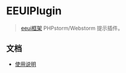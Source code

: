 # EEUIPlugin

> [eeui框架](https://eeui.app/) PHPstorm/Webstorm 提示插件。

## 文档

- [使用说明](https://bbs.eeui.app/d/111-eeui-phpstorm-webstorm)
